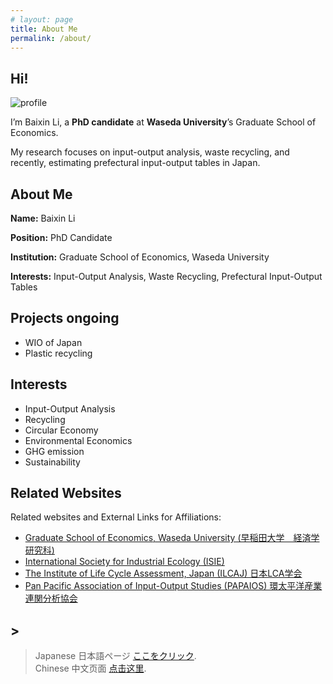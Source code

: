 ```yaml
---
# layout: page
title: About Me
permalink: /about/
---
```


## Hi! 

![profile](https://i1.rgstatic.net/ii/profile.image/11431281121890216-1677120025800_Q128/Baixin-Li-2.jpg)

I’m Baixin Li, a **PhD candidate** at **Waseda University**’s Graduate School of Economics. 

My research focuses on input-output analysis, waste recycling, and recently, estimating prefectural input-output tables in Japan.


## About Me

**Name:** Baixin Li

**Position:** PhD Candidate

**Institution:** Graduate School of Economics, Waseda University

**Interests:** Input-Output Analysis, Waste Recycling, Prefectural Input-Output Tables

## Projects ongoing
- WIO of Japan
- Plastic recycling

## Interests
- Input-Output Analysis
- Recycling
- Circular Economy
- Environmental Economics
- GHG emission 
- Sustainability

## Related Websites

Related websites and External Links for Affiliations: 

- [Graduate School of Economics, Waseda University (早稲田大学　経済学研究科)](https://www.waseda.jp/fpse/gse/)  
- [International Society for Industrial Ecology (ISIE)](https://www.is4ie.org/)  
- [The Institute of Life Cycle Assessment, Japan (ILCAJ) 日本LCA学会](https://www.ilcaj.org/index.html)  
- [Pan Pacific Association of Input-Output Studies (PAPAIOS) 環太平洋産業連関分析協会](https://www.gakkai.ne.jp/papaios/)  



## >
> Japanese 日本語ページ [ここをクリック](about_jp.md).    
> Chinese 中文页面 [点击这里](about_cn.md).  
